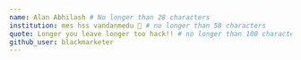 ```yaml
---
name: Alan Abhilash # No longer than 28 characters
institution: mes hss vandanmedu 🚩 # no longer than 58 characters
quote: Longer you leave longer too hack!! # no longer than 100 characters, avoid using quotes(") to guarantee the format remains the same.
github_user: blackmarketer
---
```

